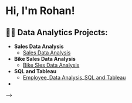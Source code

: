 <h1>Hi, I'm Rohan! </h1>

<h2>👨‍💻 Data Analytics Projects:</h2>

- <b>Sales Data Analysis </b>
  - [Sales Data Analysis](https://github.com/rohanvarghe/Sales-Data-Analysis)
- <b>Bike Sales Data Analysis</b>
  -  [Bike Sles Data Analysis](https://github.com/rohanvarghe/Bike-Sales-Data-Analysis)
- <b>SQL and Tableau</b>
  - [Employee_Data Analysis_SQL and Tableau](https://github.com/rohanvarghe/Employee_Data_Analysis_SQL_Tableau)
- 

-->
